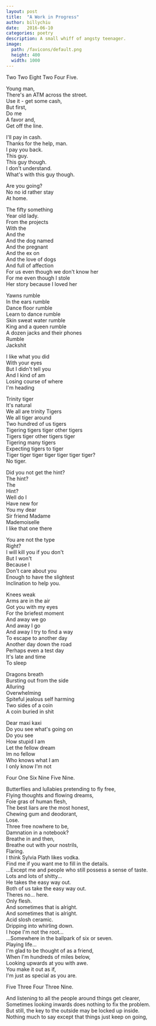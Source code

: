 ```yaml
---
layout: post
title:  "A Work in Progress"
author: billychiu
date:   2016-06-10
categories: poetry
description: A small whiff of angsty teenager.
image:
  path: /favicons/default.png
  height: 400
  width: 1000
---
```


Two Two Eight Two Four Five.


Young man,  
There's an ATM across the street.  
Use it - get some cash,  
But first,  
Do me  
A favor and,  
Get off the line.


I'll pay in cash.  
Thanks for the help, man.  
I pay you back.  
This guy.  
This guy though.  
I don't understand.  
What's with this guy though.


Are you going?  
No no id rather stay  
At home.


The fifty something  
Year old lady.  
From the projects  
With the  
And the   
And the dog named  
And the pregnant  
And the ex on  
And the love of dogs  
And full of affection  
For us even though we don't know her  
For me even though I stole  
Her story because I loved her


Yawns rumble  
In the ears rumble  
Dance floor rumble  
Learn to dance rumble  
Skin sweat water rumble  
King and a queen rumble  
A dozen jacks and their phones  
Rumble  
Jackshit


I like what you did  
With your eyes  
But I didn't tell you  
And I kind of am  
Losing course of where  
I'm heading


Trinity tiger  
It's natural  
We all are trinity Tigers  
We all tiger around  
Two hundred of us tigers  
Tigering tigers tiger other tigers  
Tigers tiger other tigers tiger  
Tigering many tigers  
Expecting tigers to tiger  
Tiger tiger tiger tiger tiger tiger tiger?  
No tiger.


Did you not get the hint?  
The hint?  
The  
Hint?  
Well do I  
Have new for  
You my dear  
Sir friend Madame  
Mademoiselle  
I like that one there


You are not the type  
Right?  
I will kill you if you don't  
But I won't  
Because I  
Don't care about you  
Enough to have the slightest  
Inclination to help you.


Knees weak  
Arms are in the air  
Got you with my eyes  
For the briefest moment  
And away we go  
And away I go  
And away I try to find a way  
To escape to another day  
Another day down the road  
Perhaps even a test day  
It's late and time  
To sleep


Dragons breath  
Bursting out from the side  
Alluring  
Overwhelming  
Spiteful jealous self harming  
Two sides of a coin  
A coin buried in shit


Dear maxi kaxi  
Do you see what's going on  
Do you see  
How stupid I am  
Let the fellow dream  
Im no fellow  
Who knows what I am  
I only know I'm not


Four One Six Nine Five Nine.


Butterflies and lullabies pretending to fly free,  
Flying thoughts and flowing dreams,  
Foie gras of human flesh,  
The best liars are the most honest,  
Chewing gum and deodorant,  
Lose.  
Three free nowhere to be,  
Damnation in a notebook?  
Breathe in and then,  
Breathe out with your nostrils,  
Flaring.  
I think Sylvia Plath likes vodka.  
Find me if you want me to fill in the details.  
...Except me and people who still possess a sense of taste.  
Lots and lots of shitty...  
He takes the easy way out.  
Both of us take the easy way out.  
Theres no... here.  
Only flesh.  
And sometimes that is alright.  
And sometimes that is alright.  
Acid slosh ceramic.  
Dripping into whirling down.  
I hope I'm not the root...  
...Somewhere in the ballpark of six or seven.  
Playing life...  
I'm glad to be thought of as a friend,  
When I'm hundreds of miles below,  
Looking upwards at you with awe.  
You make it out as if,  
I'm just as special as you are.


Five Three Four Three Nine.


And listening to all the people around things get clearer,  
Sometimes looking inwards does nothing to fix the problem.  
But still, the key to the outside may be locked up inside.  
Nothing much to say except that things just keep on going,  
